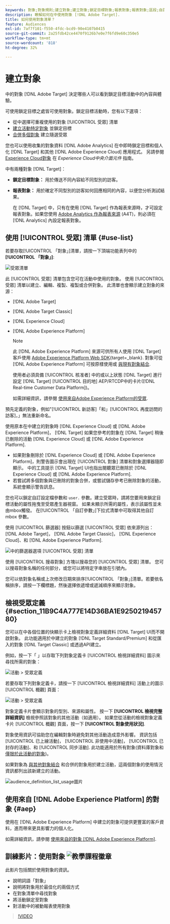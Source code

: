 ```yaml
---
keywords: 對象;對象規則;建立對象;建立對象;鎖定目標對象;報表對象;報表對象;區段;自訂設定檔參數;對象定義;對象清單
description: 瞭解如何在中使用對象 [!DNL Adobe Target].
title: 如何使用對象清單？
feature: Audiences
exl-id: 7af7f101-f550-4fdc-bcd9-90e4107b0415
source-git-commit: 2a25fdb42ce4470f9126b7e0e7f6fd9e60c350e5
workflow-type: tm+mt
source-wordcount: '818'
ht-degree: 32%

---
```


# 建立對象

中的對象 [!DNL Adobe Target] 決定哪些人可以看到鎖定目標活動中的內容與體驗。

可使用鎖定目標之處皆可使用對象。鎖定目標活動時，您有以下選項：

* 從中選擇可重複使用的對象 [!UICONTROL 受眾] 清單
* [建立活動特定對象](/help/main/c-target/creating-activity-only-audience.md) 並鎖定目標
* [合併多個對象](/help/main/c-target/combining-multiple-audiences.md#concept_A7386F1EA4394BD2AB72399C225981E5) 建立隨選受眾

您也可以使用收集的對象資料 [!DNL Adobe Analytics] 在中即時鎖定目標和個人化 [!DNL Target] 和其他 [!DNL Adobe Experience Cloud] 應用程式。 另請參閱 [Experience Cloud對象](https://experienceleague.adobe.com/docs/core-services/interface/audiences/audience-library.html??lang=zh-Hant) 在 *Experience Cloud中央介面元件* 指南。

中有兩種對象 [!DNL Target]：

* **鎖定目標對象：** 用於傳送不同內容給不同型別的訪客。
* **報表對象：** 用於確定不同型別的訪客如何回應相同的內容，以便您分析測試結果。

   在 [!DNL Target] 中，只有在使用 [!DNL Target] 作為報表來源時，才可設定報表對象。如果您使用 [ Adobe Analytics 作為報表來源](/help/main/c-integrating-target-with-mac/a4t/a4t.md) (A4T)，則必須在 [!DNL Analytics] 內設定報表對象。

## 使用 [!UICONTROL 受眾] 清單 {#use-list}

若要存取[!UICONTROL 「對象」]清單，請按一下頂端功能表列中的&#x200B;**[!UICONTROL 「對象」]**:

![受眾清單](assets/audiences_list.png)

此 [!UICONTROL 受眾] 清單包含您可在活動中使用的對象。 使用 [!UICONTROL 受眾] 清單以建立、編輯、複製、複製或合併對象。 此清單也會顯示建立對象的來源：

* [!DNL Adobe Target]
* [!DNL Adobe Target Classic]
* [!DNL Experience Cloud]
* [!DNL Adobe Experience Platform]

   >[!NOTE]
   >
   >此 [!DNL Adobe Experience Platform] 來源可供所有人使用 [!DNL Target] 客戶使用 [Adobe Experience Platform Web SDK](https://experienceleague.corp.adobe.com/docs/target-dev/developer/client-side/aep-web-sdk.html){target=_blank}. 對象可從 [!DNL Adobe Experience Platform] 可按原樣使用或 [與現有對象結合](/help/main/c-target/combining-multiple-audiences.md).
   >
   >使用者必須具備 [!UICONTROL 核准者] 中的或以上狀態 [!DNL Target] 進行設定 [!DNL Target] [!UICONTROL 目的地] AEP/RTCDP中的卡片([!DNL Real-time Customer Data Platform])。
   >
   >如需詳細資訊，請參閱 [使用來自Adobe Experience Platform的受眾](#aep).

預先定義的對象，例如&quot;[!UICONTROL 新訪客]「和」[!UICONTROL 再度訪問的訪客]，」無法重新命名。

使用原本在中建立的對象時 [!DNL Experience Cloud] 或 [!DNL Adobe Experience Platform]， [!DNL Target] 如果您參考的對象在 [!DNL Target] 稍後已刪除的活動 [!DNL Experience Cloud] 或 [!DNL Adobe Experience Platform].

* 如果對象刪除於 [!DNL Experience Cloud] 或 [!DNL Adobe Experience Platform]，則警告圖示會出現在 [!UICONTROL 對象] 清單和對象選擇器隨即顯示。 中的工具提示 [!DNL Target] UI也指出閱聽眾已刪除於 [!DNL Experience Cloud] 或 [!DNL Adobe Experience Platform].
* 若嘗試將多個對象與已刪除的對象合併，或嘗試儲存參考已刪除對象的活動，系統會顯示警告訊息。

您也可以鎖定自訂設定檔參數和 `user.` 參數。建立受眾時，請將您要用來鎖定目標活動的屬性拖曳至受眾產生器視窗。 如果未顯示所需的屬性，表示該屬性並未由mbox觸發。 在[!UICONTROL 「自訂參數」]下拉式清單中可取得其他自訂 mbox 參數。

使用 [!UICONTROL 篩選器] 按鈕以篩選 [!UICONTROL 受眾] 依來源列出： [!DNL Adobe Target]， [!DNL Adobe Target Classic]， [!DNL Experience Cloud]、和 [!DNL Adobe Experience Platform].

![中的篩選器選項 [!UICONTROL 受眾] 清單](assets/filters.png)

使用 [!UICONTROL 搜尋對象] 方塊以搜尋您的 [!UICONTROL 受眾] 清單。 您可以搜尋對象名稱的任何部分，或您可以將特定字串放在引號內。

您可以依對象名稱或上次修改日期來排序[!UICONTROL 「對象」]清單。若要依名稱排序，請按一下欄標題，然後選擇依遞增或遞減順序來顯示對象。

## 檢視受眾定義 {#section_11B9C4A777E14D36BA1E925021945780}

您可以在中各個位置的快顯示卡上檢視對象定義詳細資料 [!DNL Target] UI而不開啟對象。 此功能適用於中建立的對象 [!DNL Target Standard/Premium] 和從匯入的對象 [!DNL Target Classic] 或透過API建立。

例如，按一下「 」以存取下列對象定義卡 [!UICONTROL 檢視詳細資料] 圖示來尋找所需的對象：

![活動 > 受眾定義](assets/audience_definition_list.png)

若要存取下列對象定義卡，請按一下 [!UICONTROL 檢視詳細資料] 活動上的圖示 [!UICONTROL 概觀] 頁面：

![活動 > 受眾定義](assets/view-details-activity-overview.png)

對象定義卡片會顯示對象的型別、來源和屬性。 按一下 **[!UICONTROL 檢視完整詳細資訊]** 檢視參照該對象的其他活動（如適用）。 如果您從活動的檢視對象定義卡片 [!UICONTROL 概觀] 頁面，按一下 **[!UICONTROL 對象使用狀況]**.

對象使用資訊可協助您在編輯對象時避免對其他活動造成意外影響。 資訊包括 [!UICONTROL 已上線活動]， [!UICONTROL 非使用中活動]， [!UICONTROL 已封存的活動]、和 [!UICONTROL 同步活動]. 此功能適用於所有對象(資料庫對象和 [僅限於此活動的對象](/help/main/c-target/creating-activity-only-audience.md#concept_A6BADCF530ED4AE1852E677FEBE68483))。

如果對象為 [與其他對象結合](/help/main/c-target/combining-multiple-audiences.md) 和合併的對象用於建立活動，這兩個對象的使用情況資訊都列出該新建立的活動。

![audience_definition_list_usage圖片](assets/audience_definition_list_usage.png)

<!--The following audience definition card is for an audience imported from the Adobe Experience Cloud. In this instance, the audience was imported from Adobe Audience Manager (AAM).

![Usage tab on Audience Definition card](assets/audience_definition_mc.png)

The following details are available for these imported audience types:

| Audience Type | Details |
|--- |--- |
|Mobile audience|Marketing Name, Vendor, and Model.<br>The `matches | does not match` operator displays instead of `equals | does not equal`<br>![Imported Mobile Audience](/help/main/c-target/c-audiences/assets/imported_mobile_audience.png).|
|Visitor-behavior audience|**user.categoryAffinity:** `categoryAffinity` with `FAVORITE` parameter.<br>![Imported Category Affinity](/help/main/c-target/c-audiences/assets/imported_category_affinity.png)<br>**Monitoring:** Monitoring service equals true.<br>**No Monitoring Service:** Monitoring service equals false.<br>![Imported Monitoring](/help/main/c-target/c-audiences/assets/imported_monitoring.png)|
|Audiences using the NOT operator|**Single Rule:** Target displays the audience in the format `[All Visitor AND [NOT [rule]`. Single NOT rule displays with AND with `AllVisitor` audience.<br>![Imported Not Audience](/help/main/c-target/c-audiences/assets/imported_not_audience.png)|

Keep the following points in mind as you work with imported audiences:

* Expression target audiences are no longer supported in Target Standard/Premium. 
* Target Standard/Premium does not support some deprecated audiences or has improved operators for ease of use. Because of this, the definition of an imported audience, although working as per definition, does not mean that same is now available for creation in the Standard/Premium interface. For example, Social Audiences are visible with their rules but Target Standard/Premium does not allow social audiences to be created.-->

## 使用來自 [!DNL Adobe Experience Platform] 的對象 {#aep}

使用在 [!DNL Adobe Experience Platform] 中建立的對象可提供更豐富的客戶資料，進而帶來更具影響力的個人化。 

如需詳細資訊，請參閱 [使用來自的對象 [!DNL Adobe Experience Platform]](/help/main/c-integrating-target-with-mac/integrating-with-rtcdp.md#aep).

## 訓練影片：使用對象 ![教學課程徽章](/help/main/assets/tutorial.png)

此影片包括關於使用對象的資訊。

* 說明詞語「對象」
* 說明將對象用於最佳化的兩個方式
* 在對象清單中尋找對象
* 將活動鎖定至對象
* 對活動中的被動報表使用對象

>[!VIDEO](https://video.tv.adobe.com/v/17398)
